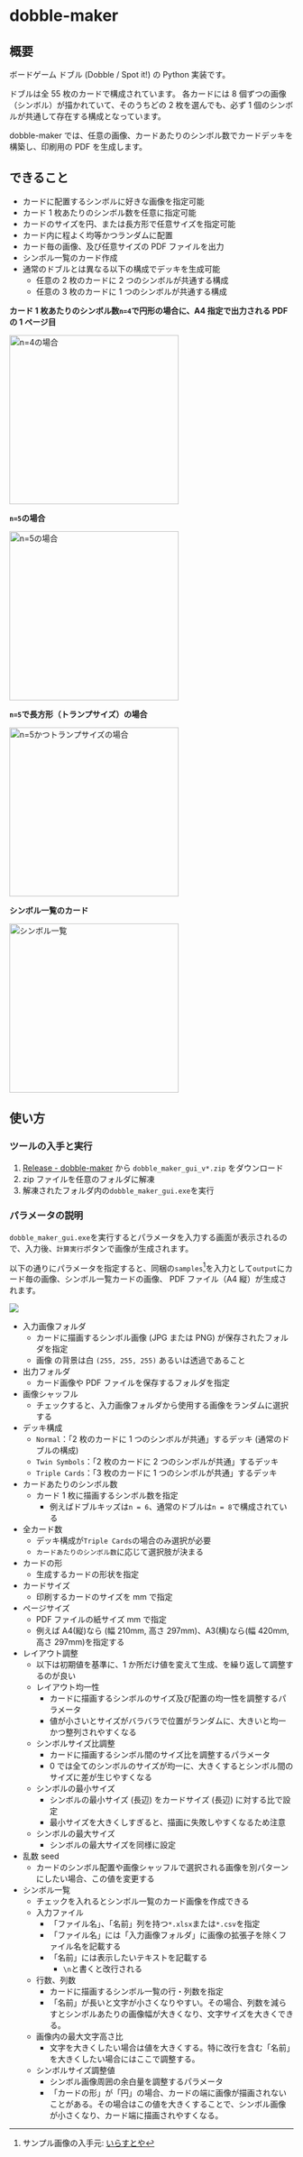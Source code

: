 # dobble-maker

## 概要

ボードゲーム ドブル (Dobble / Spot it!) の Python 実装です。

ドブルは全 55 枚のカードで構成されています。
各カードには 8 個ずつの画像（シンボル）が描かれていて、そのうちどの 2 枚を選んでも、必ず 1 個のシンボルが共通して存在する構成となっています。

dobble-maker では、任意の画像、カードあたりのシンボル数でカードデッキを構築し、印刷用の PDF を生成します。

## できること

- カードに配置するシンボルに好きな画像を指定可能
- カード 1 枚あたりのシンボル数を任意に指定可能
- カードのサイズを円、または長方形で任意サイズを指定可能
- カード内に程よく均等かつランダムに配置
- カード毎の画像、及び任意サイズの PDF ファイルを出力
- シンボル一覧のカード作成
- 通常のドブルとは異なる以下の構成でデッキを生成可能
  - 任意の 2 枚のカードに 2 つのシンボルが共通する構成
  - 任意の 3 枚のカードに 1 つのシンボルが共通する構成

**カード 1 枚あたりのシンボル数`n=4`で円形の場合に、A4 指定で出力される PDF の 1 ページ目**

<img alt="n=4の場合" src=readme_images/card_4.png width=300px>

**`n=5`の場合**

<img alt="n=5の場合" src=readme_images/card_5.png width=300px>

**`n=5`で長方形（トランプサイズ）の場合**

<img alt="n=5かつトランプサイズの場合" src=readme_images/card_5_trump.png width=300px>

**シンボル一覧のカード**

<img alt="シンボル一覧" src=readme_images/thumbnails.png width=300px>

## 使い方

### ツールの入手と実行

1. [Release - dobble-maker](https://github.com/youce23/dobble-maker/releases) から `dobble_maker_gui_v*.zip` をダウンロード
2. zip ファイルを任意のフォルダに解凍
3. 解凍されたフォルダ内の`dobble_maker_gui.exe`を実行

### パラメータの説明

`dobble_maker_gui.exe`を実行するとパラメータを入力する画面が表示されるので、入力後、`計算実行`ボタンで画像が生成されます。

以下の通りにパラメータを指定すると、同梱の`samples`[^sample_source]を入力として`output`にカード毎の画像、シンボル一覧カードの画像、 PDF ファイル（A4 縦）が生成されます。

[^sample_source]: サンプル画像の入手元: [いらすとや](https://www.irasutoya.com/)

![](readme_images/gui.png)

- 入力画像フォルダ
  - カードに描画するシンボル画像 (JPG または PNG) が保存されたフォルダを指定
  - 画像 の背景は白 `(255, 255, 255)` あるいは透過であること
- 出力フォルダ
  - カード画像や PDF ファイルを保存するフォルダを指定
- 画像シャッフル
  - チェックすると、入力画像フォルダから使用する画像をランダムに選択する
- デッキ構成
  - `Normal`：「2 枚のカードに 1 つのシンボルが共通」するデッキ (通常のドブルの構成)
  - `Twin Symbols`：「2 枚のカードに 2 つのシンボルが共通」するデッキ
  - `Triple Cards`：「3 枚のカードに 1 つのシンボルが共通」するデッキ
- カードあたりのシンボル数
  - カード 1 枚に描画するシンボル数を指定
    - 例えばドブルキッズは`n = 6`、通常のドブルは`n = 8`で構成されている
- 全カード数
  - デッキ構成が`Triple Cards`の場合のみ選択が必要
  - `カードあたりのシンボル数`に応じて選択肢が決まる
- カードの形
  - 生成するカードの形状を指定
- カードサイズ
  - 印刷するカードのサイズを mm で指定
- ページサイズ
  - PDF ファイルの紙サイズ mm で指定
  - 例えば A4(縦)なら (幅 210mm, 高さ 297mm)、A3(横)なら(幅 420mm, 高さ 297mm)を指定する
- レイアウト調整
  - 以下は初期値を基準に、1 か所だけ値を変えて生成、を繰り返して調整するのが良い
  - レイアウト均一性
    - カードに描画するシンボルのサイズ及び配置の均一性を調整するパラメータ
    - 値が小さいとサイズがバラバラで位置がランダムに、大きいと均一かつ整列されやすくなる
  - シンボルサイズ比調整
    - カードに描画するシンボル間のサイズ比を調整するパラメータ
    - 0 では全てのシンボルのサイズが均一に、大きくするとシンボル間のサイズに差が生じやすくなる
  - シンボルの最小サイズ
    - シンボルの最小サイズ (長辺) をカードサイズ (長辺) に対する比で設定
    - 最小サイズを大きくしすぎると、描画に失敗しやすくなるため注意
  - シンボルの最大サイズ
    - シンボルの最大サイズを同様に設定
- 乱数 seed
  - カードのシンボル配置や画像シャッフルで選択される画像を別パターンにしたい場合、この値を変更する
- シンボル一覧
  - チェックを入れるとシンボル一覧のカード画像を作成できる
  - 入力ファイル
    - 「ファイル名」、「名前」列を持つ`*.xlsx`または`*.csv`を指定
    - 「ファイル名」には「入力画像フォルダ」に画像の拡張子を除くファイル名を記載する
    - 「名前」には表示したいテキストを記載する
      - `\n`と書くと改行される
  - 行数、列数
    - カードに描画するシンボル一覧の行・列数を指定
    - 「名前」が長いと文字が小さくなりやすい。その場合、列数を減らすとシンボルあたりの画像幅が大きくなり、文字サイズを大きくできる。
  - 画像内の最大文字高さ比
    - 文字を大きくしたい場合は値を大きくする。特に改行を含む「名前」を大きくしたい場合にはここで調整する。
  - シンボルサイズ調整値
    - シンボル画像周囲の余白量を調整するパラメータ
    - 「カードの形」が「円」の場合、カードの端に画像が描画されないことがある。その場合はこの値を大きくすることで、シンボル画像が小さくなり、カード端に描画されやすくなる。
